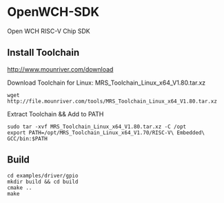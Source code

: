 # OpenWCH-SDK
Open WCH RISC-V Chip SDK



## Install Toolchain

http://www.mounriver.com/download

Download Toolchain for Linux: MRS_Toolchain_Linux_x64_V1.80.tar.xz

```shell
wget http://file.mounriver.com/tools/MRS_Toolchain_Linux_x64_V1.80.tar.xz
```

Extract Toolchain && Add to PATH

```shell
sudo tar -xvf MRS_Toolchain_Linux_x64_V1.80.tar.xz -C /opt
export PATH=/opt/MRS_Toolchain_Linux_x64_V1.70/RISC-V\ Embedded\ GCC/bin:$PATH
```


## Build

```shell
cd examples/driver/gpio
mkdir build && cd build
cmake ..
make
```

